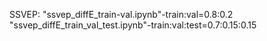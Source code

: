 SSVEP:
"ssvep_diffE_train-val.ipynb"-train:val=0.8:0.2
"ssvep_diffE_train_val_test.ipynb"-train:val:test=0.7:0.15:0.15
